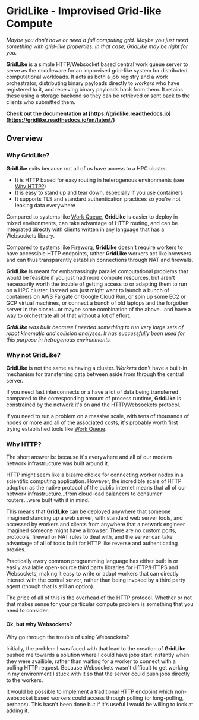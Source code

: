 # GridLike - Improvised Grid-like Compute

*Maybe you don't have or need a full computing grid.  Maybe you just need something with grid-like properties.  In that case, GridLike may be right for you.*


**GridLike** is a simple HTTP/Websocket based central work queue server to serve as the middleware for an improvised grid-like system for distributed computational workloads.  It acts as both a job registry and a work orchestrator, distributing binary payloads directly to *workers* who have registered to it, and receiving binary payloads back from them.  It retains these using a storage backend so they can be retrieved or sent back to the clients who submitted them.

**Check out the documentation at [https://gridlike.readthedocs.io](https://gridlike.readthedocs.io/en/latest/)**

## Overview

### Why GridLike?

**GridLike** exits because not all of us have access to a HPC cluster.

* It is HTTP based for easy routing in heterogenous environments (see [Why HTTP?](#why-http))
* It is easy to stand up and tear down, especially if you use containers
* It supports TLS and standard authentication practices so you're not leaking data everywhere

Compared to systems like [Work Queue](https://github.com/cooperative-computing-lab/cctools), **GridLike** is easier to deploy in mixed environments, can take advantage of HTTP routing, and can be integrated directly with clients written in any language that has a Websockets library.

Compared to systems like [Fireworq](https://github.com/fireworq/fireworq), **GridLike** doesn't require workers to have accessible HTTP endpoints, rather **GridLike** workers act like browsers and can thus transparently establish connections through NAT and firewalls.

**GridLike** is meant for embarrassingly parallel computational problems that would be feasible if you just had more compute resources, but aren't necessarily worth the trouble of getting access to or adapting them to run on a HPC cluster.  Instead you just might want to launch a bunch of containers on AWS Fargate or Google Cloud Run, or spin up some EC2 or GCP virtual machines, or connect a bunch of old laptops and the forgotten server in the closet...or maybe some combination of the above...and have a way to orchestrate all of that without a lot of effort.

***GridLike** was built because I needed something to run very large sets of robot kinematic and collision analyses. It has successfully been used for this purpose in hetrogenous environments.*

### Why not GridLike?

**GridLike** is not the same as having a cluster.  *Workers* don't have a built-in mechanism for transferring data between aside from through the central server.  

If you need fast interconnects or a have a lot of data being transferred compared to the corresponding amount of process runtime, **GridLike** is constrained by the network it's on and the HTTP/Websockets protocol.

If you need to run a problem on a massive scale, with tens of thousands of nodes or more and all of the associated costs, it's probably worth first trying established tools like [Work Queue](https://github.com/cooperative-computing-lab/cctools).

### Why HTTP?

The short answer is: because it's everywhere and all of our modern network infrastructure was built around it.

HTTP might seem like a bizarre choice for connecting worker nodes in a scientific computing application.  However, the incredible scale of HTTP adoption as the native protocol of the public internet means that all of our network infrastructure...from cloud load balancers to consumer routers...were built with it in mind.  

This means that **GridLike** can be deployed anywhere that someone imagined standing up a web server, with standard web server tools, and accessed by workers and clients from anywhere that a network engineer imagined someone might have a browser.  There are no custom ports, protocols, firewall or NAT rules to deal with, and the server can take advantage of all of tools built for HTTP like reverse and authenticating proxies.

Practically every common programming language has either built in or easily available open-source third party libraries for HTTP/HTTPS and Websockets, making it easy to write or adapt workers that can directly interact with the central server, rather than being invoked by a third party agent (though that is still an option).

The price of all of this is the overhead of the HTTP protocol.  Whether or not that makes sense for your particular compute problem is something that you need to consider.

#### Ok, but why Websockets?

Why go through the trouble of using Websockets?

Initially, the problem I was faced with that lead to the creation of **GridLike** pushed me towards a solution where I could have jobs start instantly when they were availible, rather than waiting for a worker to connect with a polling HTTP request.  Because Websockets wasn't difficult to get working in my environment I stuck with it so that the server could push jobs directly to the workers.

It would be possible to implement a traditional HTTP endpoint which non-websocket based workers could access through polling (or long-polling, perhaps).  This hasn't been done but if it's useful I would be willing to look at adding it.




